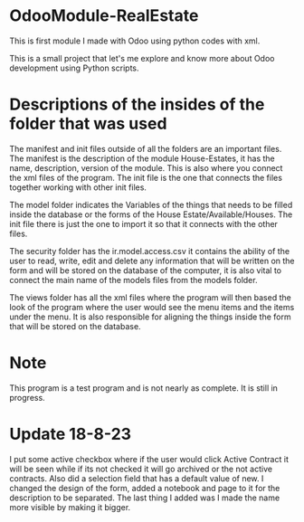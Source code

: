# OdooModule-RealEstate
This is first module I made with Odoo using python codes with xml.

This is a small project that let's me explore and know more about Odoo development using Python scripts. 

# Descriptions of the insides of the folder that was used
The manifest and init files outside of all the folders are an important files. The manifest is the description of the module House-Estates, it has the name, description, version of the module. This is also where you connect the xml files of the program. The init file is the one that connects the files together working with other init files.

The model folder indicates the Variables of the things that needs to be filled inside the database or the forms of the House Estate/Available/Houses. The init file there is just the one to import it so that it connects with the other files.

The security folder has the ir.model.access.csv it contains the ability of the user to read, write, edit and delete any information that will be written on the form and will be stored on the database of the computer, it is also vital to connect the main name of the models files from the models folder.

The views folder has all the xml files where the program will then based the look of the program where the user would see the menu items and the items under the menu. It is also responsible for aligning the things inside the form that will be stored on the database.

# Note
This program is a test program and is not nearly as complete. It is still in progress.

# Update 18-8-23
I put some active checkbox where if the user would click Active Contract it will be seen while if its not checked it will go archived or the not active contracts. Also did a selection field that has a default value of new. I changed the design of the form, added a notebook and page to it for the description to be separated. 
The last thing I added was I made the name more visible by making it bigger. 
